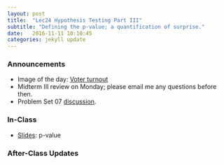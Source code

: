 ```yaml
---
layout: post
title:  "Lec24 Hypothesis Testing Part III"
subtitle: "Defining the p-value; a quantification of surprise."
date:   2016-11-11 10:10:45
categories: jekyll update
---
```




### Announcements

* Image of the day: <a href = "{{ site.baseurl }}/assets/figure/blue_vs_red.jpg" target = "_blank">Voter turnout</a>
* Midterm III review on Monday; please email me any questions before then.
* Problem Set 07 <a href = "{{ site.baseurl }}/assets/PS/PS-07_discussion.html" target = "_blank">discussion</a>.




### In-Class

* <a href = "{{ site.baseurl }}/assets/3-Statistical_Inference/p_value.html" target = "_blank">Slides</a>: p-value



### After-Class Updates

<!--
* Lec22 <a href = "{{ site.baseurl }}/assets/LC/hypothesis_testing.html" target = "_blank">learning check discussion</a>
-->
